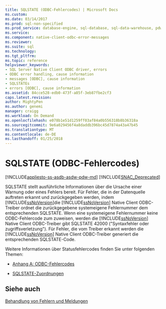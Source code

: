 ```yaml
---
title: SQLSTATE (ODBC-Fehlercodes) | Microsoft Docs
ms.custom: 
ms.date: 03/14/2017
ms.prod: sql-non-specified
ms.prod_service: database-engine, sql-database, sql-data-warehouse, pdw
ms.service: 
ms.component: native-client-odbc-error-messages
ms.reviewer: 
ms.suite: sql
ms.technology: 
ms.tgt_pltfrm: 
ms.topic: reference
helpviewer_keywords:
- SQL Server Native Client ODBC driver, errors
- ODBC error handling, cause information
- messages [ODBC], cause information
- SQLSTATEs
- errors [ODBC], cause information
ms.assetid: 84cce528-edb0-473f-a85f-3eb87fbe2cf3
caps.latest.revision: 
author: MightyPen
ms.author: genemi
manager: craigg
ms.workload: On Demand
ms.openlocfilehash: e078b1e51d1259ff03af84a0b556318b8b36318a
ms.sourcegitcommit: 9e6a029456f4a8daddb396bc45d7874a43a47b45
ms.translationtype: MT
ms.contentlocale: de-DE
ms.lasthandoff: 01/25/2018
---
```

# <a name="sqlstate-odbc-error-codes"></a>SQLSTATE (ODBC-Fehlercodes)
[!INCLUDE[appliesto-ss-asdb-asdw-pdw-md](../../includes/appliesto-ss-asdb-asdw-pdw-md.md)]
[!INCLUDE[SNAC_Deprecated](../../includes/snac-deprecated.md)]

  SQLSTATE stellt ausführliche Informationen über die Ursache einer Warnung oder eines Fehlers bereit. Für Fehler, die in der Datenquelle auftreten erkannt und zurückgegeben werden, indem [!INCLUDE[ssNoVersion](../../includes/ssnoversion-md.md)]die [!INCLUDE[ssNoVersion](../../includes/ssnoversion-md.md)] Native Client ODBC-Treiber ordnet die zurückgegebene systemeigene Fehlernummer dem entsprechenden SQLSTATE. Wenn eine systemeigene Fehlernummer keine ODBC-Fehlercode zum zuweisen, werden die [!INCLUDE[ssNoVersion](../../includes/ssnoversion-md.md)] Native Client ODBC-Treiber gibt SQLSTATE 42000 ("Syntaxfehler oder zugriffsverletzung"). Für Fehler, die vom Treiber erkannt werden die [!INCLUDE[ssNoVersion](../../includes/ssnoversion-md.md)] Native Client ODBC-Treiber generiert die entsprechenden SQLSTATE-Code.  
  
 Weitere Informationen über Statusfehlercodes finden Sie unter folgenden Themen:  
  
-   [Anhang A: ODBC-Fehlercodes](http://go.microsoft.com/fwlink/?LinkId=89356)  
  
-   [SQLSTATE-Zuordnungen](http://go.microsoft.com/fwlink/?LinkId=89355)  
  
## <a name="see-also"></a>Siehe auch  
 [Behandlung von Fehlern und Meldungen](../../relational-databases/native-client-odbc-error-messages/handling-errors-and-messages.md)  
  
  
